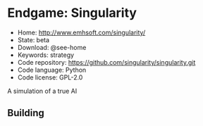 # Endgame: Singularity

- Home: http://www.emhsoft.com/singularity/
- State: beta
- Download: @see-home
- Keywords: strategy
- Code repository: https://github.com/singularity/singularity.git
- Code language: Python
- Code license: GPL-2.0

A simulation of a true AI

## Building
